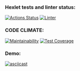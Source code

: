 ### Hexlet tests and linter status:
[![Actions Status](https://github.com/akocur/python-project-lvl2/workflows/hexlet-check/badge.svg)](https://github.com/akocur/python-project-lvl2/actions) [![Linter](https://github.com/akocur/python-project-lvl2/actions/workflows/linter.yml/badge.svg?branch=main)](https://github.com/akocur/python-project-lvl2/actions/workflows/linter.yml)
### CODE CLIMATE:
[![Maintainability](https://api.codeclimate.com/v1/badges/f18410dbffcbbdb6159d/maintainability)](https://codeclimate.com/github/akocur/python-project-lvl2/maintainability) [![Test Coverage](https://api.codeclimate.com/v1/badges/f18410dbffcbbdb6159d/test_coverage)](https://codeclimate.com/github/akocur/python-project-lvl2/test_coverage)
### Demo:
[![asciicast](https://asciinema.org/a/9oSWEq9McaOu9Fi4cj1t8FRrV.svg)](https://asciinema.org/a/9oSWEq9McaOu9Fi4cj1t8FRrV)
